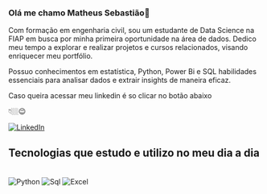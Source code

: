 ### Olá me chamo Matheus Sebastião👋

Com formação em engenharia civil, sou um estudante de Data Science na FIAP em busca por minha primeira oportunidade na área de dados. Dedico meu tempo a explorar e realizar projetos e cursos relacionados, visando enriquecer meu portfólio.

Possuo conhecimentos em estatística, Python, Power Bi e SQL habilidades essenciais para analisar dados e extrair insights de maneira eficaz.

Caso queira acessar meu linkedin é so clicar no botão abaixo 

👇🏼😉

<a href="https://www.linkedin.com/in/matheus-sebasti%C3%A3o-mendes-212a10163/" target="_blank">
  <img alt="LinkedIn" src="https://img.shields.io/badge/LinkedIn-0077B5?style=for-the-badge&logo=linkedin&logoColor=white" />
</a>


## Tecnologias que estudo e utilizo no meu dia a dia

<div style="display: inline_block"><br/>
  <img align="center" alt="Python" src="https://img.shields.io/badge/Python-3776AB?style=for-the-badge&logo=python&logoColor=white" />
  <img align="center" alt="Sql" src="https://img.shields.io/badge/MySQL-005C84?style=for-the-badge&logo=mysql&logoColor=white" />
  <img align="center" alt="Excel" src="https://img.shields.io/badge/Microsoft_Excel-217346?style=for-the-badge&logo=microsoft-excel&logoColor=white" />
</div><br/>
